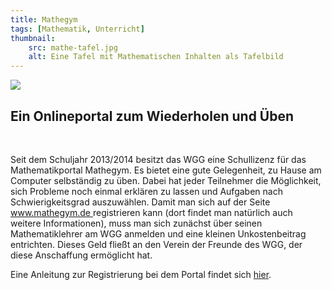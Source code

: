 ```yaml
---
title: Mathegym
tags: [Mathematik, Unterricht]
thumbnail: 
    src: mathe-tafel.jpg
    alt: Eine Tafel mit Mathematischen Inhalten als Tafelbild
---
```



<img src="mathe-mathegym"/>

<p>
    <h2>Ein Onlineportal zum Wiederholen und Üben</h2>
</p>
<br>
<p>
    Seit dem Schuljahr 2013/2014 besitzt das WGG eine Schullizenz für das
    Mathematikportal Mathegym. Es bietet eine gute Gelegenheit, zu Hause
    am Computer selbständig zu üben. Dabei hat jeder Teilnehmer die
    Möglichkeit, sich Probleme noch einmal erklären zu lassen und Aufgaben
    nach Schwierigkeitsgrad auszuwählen. Damit man sich auf der Seite
    <a href="https://www.mathegym.de"> www.mathegym.de </a> registrieren
    kann (dort findet man natürlich auch weitere Informationen), muss man
    sich zunächst über seinen Mathematiklehrer am WGG anmelden und eine
    kleinen Unkostenbeitrag entrichten. Dieses Geld fließt an den Verein
    der Freunde des WGG, der diese Anschaffung ermöglicht hat.
</p>

<p>
    Eine Anleitung zur Registrierung bei dem Portal findet
    sich <a href="mathegymregistrierung.php">hier</a>.
</p>